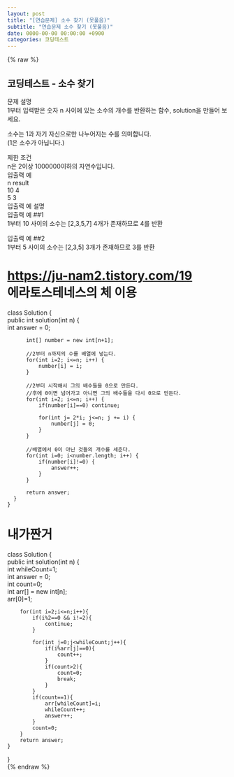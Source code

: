 ```yaml
---  
layout: post  
title: "[연습문제] 소수 찾기 (못풀음)"  
subtitle: "연습문제 소수 찾기 (못풀음)"  
date: 0000-00-00 00:00:00 +0900  
categories: 코딩테스트  
---  
```

{% raw %}  
## 코딩테스트 - 소수 찾기  
  
문제 설명  
1부터 입력받은 숫자 n 사이에 있는 소수의 개수를 반환하는 함수, solution을 만들어 보세요.  
  
소수는 1과 자기 자신으로만 나누어지는 수를 의미합니다.  
(1은 소수가 아닙니다.)  
  
제한 조건  
n은 2이상 1000000이하의 자연수입니다.  
입출력 예  
n	result  
10	4  
5	3  
입출력 예 설명  
입출력 예 ##1  
1부터 10 사이의 소수는 [2,3,5,7] 4개가 존재하므로 4를 반환  
  
입출력 예 ##2  
1부터 5 사이의 소수는 [2,3,5] 3개가 존재하므로 3를 반환  
  
https://ju-nam2.tistory.com/19  
에라토스테네스의 체 이용  
======================================================================================================  
class Solution {  
      public int solution(int n) {  
          int answer = 0;  
  
          int[] number = new int[n+1];  
  
          //2부터 n까지의 수를 배열에 넣는다.  
          for(int i=2; i<=n; i++) {  
              number[i] = i;  
          }  
  
          //2부터 시작해서 그의 배수들을 0으로 만든다.  
          //후에 0이면 넘어가고 아니면 그의 배수들을 다시 0으로 만든다.  
          for(int i=2; i<=n; i++) {  
              if(number[i]==0) continue;  
  
              for(int j= 2*i; j<=n; j += i) {  
                  number[j] = 0;  
              }  
          }  
  
          //배열에서 0이 아닌 것들의 개수를 세준다.  
          for(int i=0; i<number.length; i++) {  
              if(number[i]!=0) {  
                  answer++;  
              }  
          }  
  
          return answer;  
      }  
    }  
  
내가짠거  
======================================================================================================  
class Solution {  
    public int solution(int n) {  
        int whileCount=1;  
        int answer = 0;  
        int count=0;  
        int arr[] = new int[n];  
        arr[0]=1;  
  
        for(int i=2;i<=n;i++){  
            if(i%2==0 && i!=2){  
                continue;  
            }  
  
            for(int j=0;j<whileCount;j++){  
                if(i%arr[j]==0){  
                    count++;  
                }  
                if(count>2){  
                    count=0;  
                    break;  
                }  
            }  
            if(count==1){  
                arr[whileCount]=i;  
                whileCount++;  
                answer++;  
            }  
            count=0;  
        }  
        return answer;  
    }  
}  
{% endraw %}